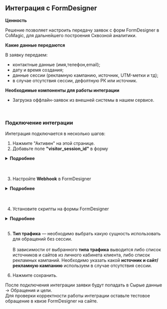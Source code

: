 ## Интеграция с FormDesigner <br />

**Ценность**   <br />

Решение позволяет настроить передачу заявок с форм FormDesigner в CoMagic, для дальнейшего построения Сквозной аналитики. <br />

 **Какие данные передаются**  <br />   
  
В заявку передаем: <br />

- контактные данные (имя,телефон,email);
- дату и время создания;
- данные сессии (рекламную кампанию, источник, UTM-метки и тд);
- в случае отсутствия сессии, дефолтную РК или источник.  <br />


**Необходимые компоненты для работы интеграции**  <br />
- Загрузка оффлайн-заявок из внешней системы в нашем сервисе.
<br />


### Подключение интеграции <br />

Интеграция подключается в несколько шагов:<br />

1. Нажмите "Активен" на этой странице. <br />
2. Добавьте поле **"visitor_session_id"** в форму <br />

<details>
  <summary style="font-weight:bold;"> Подробнее </summary> <br />
  
  - Зайдите в FormDesigner в настройки конкретной формы.
  - Перейдите в раздел "Элементы".
  - Добавьте скрытое поле.
  - В названии укажите **visitor_session_id**.
  - В "Расширенные параметры" в параметре "Название макроса" также укажите **visitor_session_id**.

    ![image](FormDesigner_field.gif)

</details> 
<br />
<br />

3. Настройте **Webhook** в FormDesigner <br />

<details>
  <summary style="font-weight:bold;"> Подробнее </summary> <br />
  
  - Зайдите в FormDesigner в настройки конкретной формы.
  - Перейдите в раздел "Модули".
  - Найдите модуль Weebhooks  и добавьте его.
  - В поле "URL адрес" добавьте Webhook URL из настроек интеграции.
  - В поле "Метод передачи данных" выберете метод POST.
  - В "Параметры запроса из формы" необходимо указать следующие значения (во 2 столбце названия могут отличать, если вы их изменяли в форме): <br />
  
    - name / Ваше имя;
    - phone / Телефон;
    - email / E-mail;
    - ext_id / ID заявки;
    - date_time / Дата создания заявки;
    - form_name / Название формы;
    - visitor_session_id / visitor_session_id.
    
  - В "Дополнительные параметры" в поле "Content-Type" выберете application/json.
    
![image](FormDesigner_hook.gif)

</details> 
<br />
<br />

4. Установите скрипты на формы FormDesigner  <br />

<details>
  <summary style="font-weight:bold;"> Подробнее </summary> <br />
  
  - Необходимо понять какой вид формы используется на сайте (могут использовать сразу оба типа).
  - В зависимости от типа формы корректируется скрипт в соответствии с описанием в интеграции.
  - Пример как должен выглядить скрипт после изменений стандартной формы
    ![image](formdesigner_skript1.png)

  - Пример как должен выглядить скрипт после изменений формы "Всплывающее окно"
    ![image](formdesigner_skript2.png)

</details> 
<br />

5. **Тип трафика** — необходимо выбрать какую сущность использовать для обращений без сессии. <br />  
В зависимости от выбранного **типа трафика** выводится либо список источников и сайтов  из личного кабинета клиента, либо список рекламных кампаний. Необходимо указать какой **источник и сайт/рекламную кампанию** используем в случае отсутствия сессии.

6. Нажмите сохранить. <br />

После подключения интеграции заявки будут попадать в  Сырые данные -> Обращения и цели.  <br />
Для проверки корректности работы интеграции оставьте тестовое обращение в квизе FormDesigner на сайте.
 

